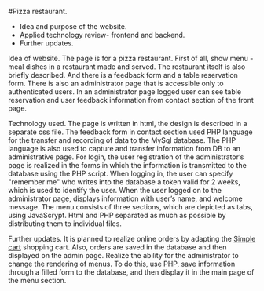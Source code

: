 #Pizza restaurant.

-	Idea and purpose of the website. 
-	Applied technology review- frontend and backend.
-	Further updates. 

Idea of website. 
The page is for a pizza restaurant. First of all, show menu - meal dishes in a restaurant made and served. The restaurant itself is also briefly described. And there is a feedback form and a table reservation form. There is also an administrator page that is accessible only to authenticated users. In an administrator page logged user can see table reservation and user feedback information from contact section of the front page.

Technology used.
The page is written in html, the design is described in a separate css file.
The feedback form in contact section used PHP language for the transfer and recording of data to the MySql database. The PHP language is also used to capture and transfer information from DB to an administrative page. For login, the user registration of the administrator’s page is realized in the forms in which the information is transmitted to the database using the PHP script. When logging in, the user can specify "remember me" who writes into the database a token valid for 2 weeks, which is used to identify the user.  When the user logged on to the administrator page, displays information with user’s name, and welcome message.
The menu consists of three sections, which are depicted as tabs, using JavaScrypt.
Html and PHP separated as much as possible by distributing them to individual files.

Further updates. 
It is planned to realize online orders by adapting the [Simple cart](http://simplecartjs.org/) shopping cart. Also, orders are saved in the database and then displayed on the admin page.
Realize the ability for the administrator to change the rendering of menus. To do this, use PHP, save information through a filled form to the database, and then display it in the main page of the menu section.
